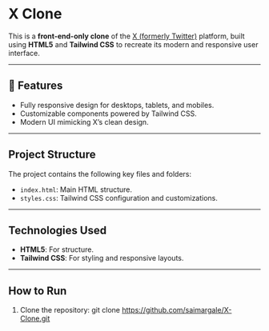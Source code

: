 # X Clone

This is a **front-end-only clone** of the [X (formerly Twitter)](https://x.com) platform, built using **HTML5** and **Tailwind CSS** to recreate its modern and responsive user interface.

---

## 🚀 Features

- Fully responsive design for desktops, tablets, and mobiles.
- Customizable components powered by Tailwind CSS.
- Modern UI mimicking X’s clean design.

---

## Project Structure

The project contains the following key files and folders:

- `index.html`: Main HTML structure.
- `styles.css`: Tailwind CSS configuration and customizations.

---

##  Technologies Used

- **HTML5**: For structure.
- **Tailwind CSS**: For styling and responsive layouts.

---

##  How to Run

1. Clone the repository:
   git clone https://github.com/saimargale/X-Clone.git
